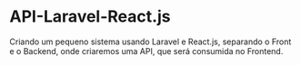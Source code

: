 # API-Laravel-React.js
  Criando um pequeno sistema usando Laravel e React.js, separando o Front e o Backend, onde criaremos uma API, que será consumida no Frontend.
